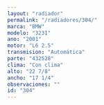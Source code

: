 ```yaml
---
layout: "radiador"
permalink: "/radiadores/304/"
marca: "BMW"
modelo: "323I"
ano: "2001"
motor: "L6 2.5"
transmision: "Automática"
parte: "432528"
clima: "Con clima"
alto: "22 7/8"
ancho: "17 1/4"
observaciones: ""
id: "304"
---
```


